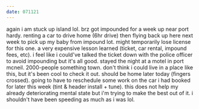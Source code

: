 ```yaml
---
date: 071121
---
```

again i am stuck up island lol. brz got impounded for a week up near port hardy. renting a car to drive home (6hr drive) then flying back up here next week to pick up my baby from impound lot. might temporarily lose license for this one. a very expensive lesson learned (ticket, car rental, impound fees, etc). i feel like i could've talked the ticket down with the police officer to avoid impounding but it's all good. stayed the night at a motel in port mcneil. 2000-people something town. don't think i could live in a place like this, but it's been cool to check it out. should be home later today (fingers crossed). going to have to reschedule some work on the car i had booked for later this week (tint & header install + tune). this does not help my already deteriorating mental state but i'm trying to make the best out of it. i shouldn't have been speeding as much as i was lol. 